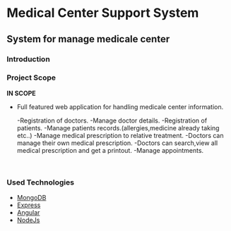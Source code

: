 # Medical Center Support System


## System for manage medicale center

### Introduction

### Project Scope

**IN SCOPE**
- Full featured web application for handling medicale center information.

    -Registration of doctors.
    -Manage doctor details.
    -Registration of patients.
    -Manage patients records.(allergies,medicine already taking etc..)
    -Manage medical prescription to relative treatment.
    -Doctors can manage their own medical prescription.
    -Doctors can search,view all medical prescription and get a printout.
    -Manage appointments.


<br>

### Used Technologies

- [MongoDB](https://www.mongodb.com/)
- [Express](https://expressjs.com/)
- [Angular](https://angular.io/)
- [NodeJs](https://nodejs.org/en/)


<br>
